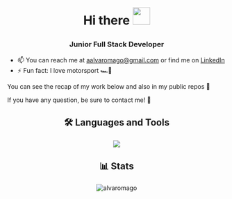 # <p align="center">Hi there <img src="https://raw.githubusercontent.com/iampavangandhi/iampavangandhi/master/gifs/Hi.gif" width="40px" /></p>

### <p align="center">Junior Full Stack Developer</p>

- 📫 You can reach me at aalvaromago@gmail.com or find me on <a href="https://www.linkedin.com/in/aalvaromago">LinkedIn</a>
- ⚡ Fun fact: I love motorsport 🏎️💨

You can see the recap of my work below and also in my public repos 👀

If you have any question, be sure to contact me! 🤙

## <p align="center">🛠️ Languages and Tools</p>
<p align="center">
  <a href="https://skillicons.dev">
    <img src="https://skillicons.dev/icons?i=java,js,html,css,ts,mysql,mongodb,py,php,angular,nodejs,bootstrap,git,eclipse,vscode" />
  </a>
</p>

## <p align="center">📊 Stats</p>
<p align="center"> <img src="https://github-readme-stats.vercel.app/api/top-langs/?username=alvaromago&theme=dark&layout=compact&langs_count=9" alt="alvaromago" /> </p>
